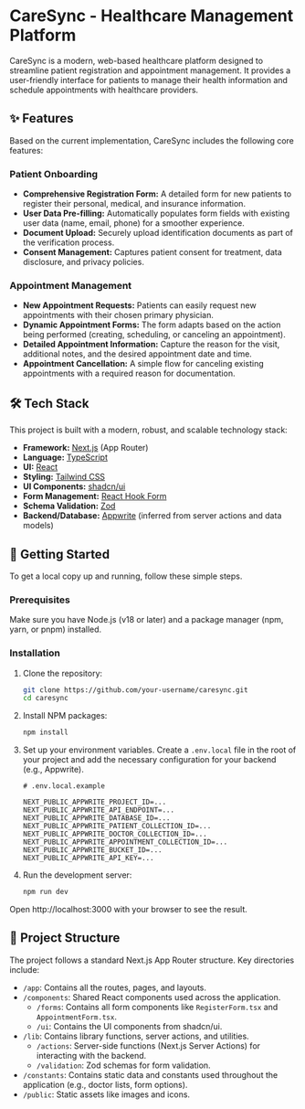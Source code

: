 # CareSync - Healthcare Management Platform

CareSync is a modern, web-based healthcare platform designed to streamline patient registration and appointment management. It provides a user-friendly interface for patients to manage their health information and schedule appointments with healthcare providers.

## ✨ Features

Based on the current implementation, CareSync includes the following core features:

### Patient Onboarding
- **Comprehensive Registration Form:** A detailed form for new patients to register their personal, medical, and insurance information.
- **User Data Pre-filling:** Automatically populates form fields with existing user data (name, email, phone) for a smoother experience.
- **Document Upload:** Securely upload identification documents as part of the verification process.
- **Consent Management:** Captures patient consent for treatment, data disclosure, and privacy policies.

### Appointment Management
- **New Appointment Requests:** Patients can easily request new appointments with their chosen primary physician.
- **Dynamic Appointment Forms:** The form adapts based on the action being performed (creating, scheduling, or canceling an appointment).
- **Detailed Appointment Information:** Capture the reason for the visit, additional notes, and the desired appointment date and time.
- **Appointment Cancellation:** A simple flow for canceling existing appointments with a required reason for documentation.

## 🛠️ Tech Stack

This project is built with a modern, robust, and scalable technology stack:

- **Framework:** [Next.js](https://nextjs.org/) (App Router)
- **Language:** [TypeScript](https://www.typescriptlang.org/)
- **UI:** [React](https://react.dev/)
- **Styling:** [Tailwind CSS](https://tailwindcss.com/)
- **UI Components:** [shadcn/ui](https://ui.shadcn.com/)
- **Form Management:** [React Hook Form](https://react-hook-form.com/)
- **Schema Validation:** [Zod](https://zod.dev/)
- **Backend/Database:** [Appwrite](https://appwrite.io/) (inferred from server actions and data models)

## 🚀 Getting Started

To get a local copy up and running, follow these simple steps.

### Prerequisites

Make sure you have Node.js (v18 or later) and a package manager (npm, yarn, or pnpm) installed.

### Installation

1.  Clone the repository:
    ```bash
    git clone https://github.com/your-username/caresync.git
    cd caresync
    ```

2.  Install NPM packages:
    ```bash
    npm install
    ```

3.  Set up your environment variables. Create a `.env.local` file in the root of your project and add the necessary configuration for your backend (e.g., Appwrite).
    ```env
    # .env.local.example
    
    NEXT_PUBLIC_APPWRITE_PROJECT_ID=...
    NEXT_PUBLIC_APPWRITE_API_ENDPOINT=...
    NEXT_PUBLIC_APPWRITE_DATABASE_ID=...
    NEXT_PUBLIC_APPWRITE_PATIENT_COLLECTION_ID=...
    NEXT_PUBLIC_APPWRITE_DOCTOR_COLLECTION_ID=...
    NEXT_PUBLIC_APPWRITE_APPOINTMENT_COLLECTION_ID=...
    NEXT_PUBLIC_APPWRITE_BUCKET_ID=...
    NEXT_PUBLIC_APPWRITE_API_KEY=...
    ```

4.  Run the development server:
    ```bash
    npm run dev
    ```

Open http://localhost:3000 with your browser to see the result.

## 📂 Project Structure

The project follows a standard Next.js App Router structure. Key directories include:

-   `/app`: Contains all the routes, pages, and layouts.
-   `/components`: Shared React components used across the application.
    -   `/forms`: Contains all form components like `RegisterForm.tsx` and `AppointmentForm.tsx`.
    -   `/ui`: Contains the UI components from shadcn/ui.
-   `/lib`: Contains library functions, server actions, and utilities.
    -   `/actions`: Server-side functions (Next.js Server Actions) for interacting with the backend.
    -   `/validation`: Zod schemas for form validation.
-   `/constants`: Contains static data and constants used throughout the application (e.g., doctor lists, form options).
-   `/public`: Static assets like images and icons.